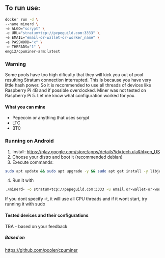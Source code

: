 ## To run use:
```bash
docker run -d \
--name minerd \
-e ALGO="scrypt" \
-e URL="stratum+tcp://pepeguild.com:3333" \
-e EMAIL="email-or-wallet-or-worker_name" \
-e PASSWORD="x" \
-e THREADS="1" \
emgi2/cpuminer-arm:latest
```
### Warning
Some pools have too high dificulty that they will kick you out of pool resulting Stratum connection interrupted. This is because you have very little hash power. So it is recommended to use all threads of devices like Raspberry Pi 4B and if possible overclocked. Miner was not tested on Raspberry Pi 5. Let me know what configuration worked for you.
#### What you can mine
- Pepecoin or anything that uses scrypt
- LTC
- BTC
### Running on Android
1. Install: https://play.google.com/store/apps/details?id=tech.ula&hl=en_US
2. Choose your distro and boot it (recommended debian)
3. Execute commands:
```bash
sudo apt update && sudo apt upgrade -y && sudo apt get install -y libjansson4 wget && wget --no-check-certificate https://github.com/marek-guran/cpuminer-arm/releases/download/1.0.1/minerd-arm64 && chmod 777 minerd-arm64
```
4. Run it with
```bash
./minerd- -o stratum+tcp://pepeguild.com:3333 -u email.or-wallet-or-worker_name -p anything -t 1
```
If you dont specify -t, it will use all CPU threads and if it wont start, try running it with sudo
#### Tested devices and their configurations
TBA - based on your feedback
##### Based on
https://github.com/pooler/cpuminer
